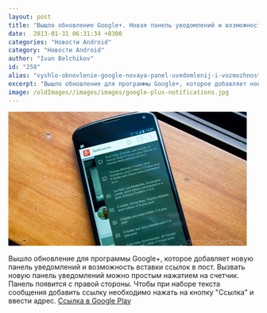 ```yaml
---
layout: post
title: "Вышло обновление Google+. Новая панель уведомлений и возможность добавлять ссылки в пост."
date:  2013-01-31 06:31:34 +0300
categories: "Новости Android"
category: "Новости Android"
author: "Ivan Belchikov"
id: "258"
alias: "vyshlo-obnovlenie-google-novaya-panel-uvedomlenij-i-vozmozhnost-dobavlyat-ssylki-v-post"
excerpt: "Вышло обновление для программы Google+, которое добавляет новую панель уведомлений и возможность вставки ссылок в пост. Вызвать новую панель уведомлений можно простым нажатием на счетчик. Панель появится с правой стороны. Чтобы при наборе текста сообщения добавить ссылку необходимо нажать на кнопку Ссылка и ввести адрес."
image: /oldImages//images/images/google-plus-notifications.jpg
---
```

<img  src="/oldImages/images/images/google-plus-notifications.jpg" alt="Google+ Уведомлений" >

Вышло обновление для программы Google+, которое добавляет новую панель уведомлений и возможность вставки ссылок в пост. Вызвать новую панель уведомлений можно простым нажатием на счетчик. Панель появится с правой стороны. Чтобы при наборе текста сообщения добавить ссылку необходимо нажать на кнопку "Ссылка" и ввести адрес.
<a href="#" title="Google+" rel="nofollow">Ссылка в Google Play</a>

 

